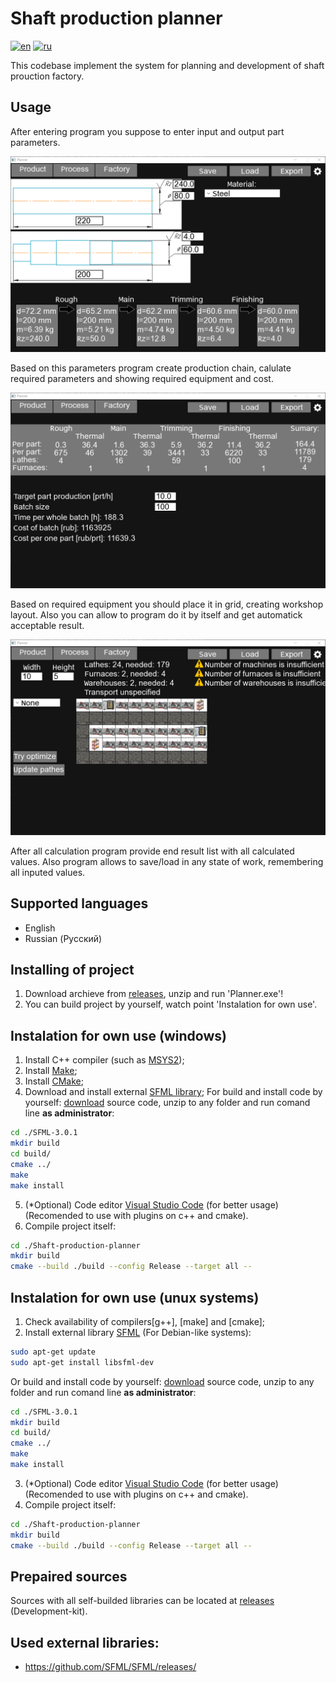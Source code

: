 # Shaft production planner
[![en](https://img.shields.io/badge/lang-en-green.svg)](https://github.com/kolyaka32/Shaft-production-planner/blob/Main/README.md)  [![ru](https://img.shields.io/badge/lang-ru-green.svg)](https://github.com/kolyaka32/Shaft-production-planner/blob/Main/README-ru.md)

This codebase implement the system for planning and development of shaft prouction factory.

## Usage
After entering program you suppose to enter input and output part parameters.

![Screenshot of product input stage](/screenshots/product-en.png?raw=true)

Based on this parameters program create production chain, calulate required parameters and showing required equipment and cost.

![Screenshot of process stage](/screenshots/process-en.png?raw=true)

Based on required equipment you should place it in grid, creating workshop layout.
Also you can allow to program do it by itself and get automatick acceptable result.

![Screenshot of workshop planner stage](/screenshots/factory-en.png?raw=true)

After all calculation program provide end result list with all calculated values.
Also program allows to save/load in any state of work, remembering all inputed values.


## Supported languages
* English
* Russian (Русский)


## Installing of project
1. Download archieve from [releases](https://github.com/kolyaka32/Shaft-production-planner/releases), unzip and run 'Planner.exe'!
2. You can build project by yourself, watch point 'Instalation for own use'.


## Instalation for own use (windows)
1. Install C++ compiler (such as [MSYS2](https://www.msys2.org/#installation));
2. Install [Make](https://sourceforge.net/projects/gnuwin32/files/make/3.81/make-3.81.exe/download);
3. Install [CMake](https://sourceforge.net/projects/cmake.mirror/);
4. Download and install external [SFML library](https://github.com/SFML/SFML);
For build and install code by yourself: [download](https://github.com/SFML/SFML/releases/) source code, unzip to any folder and run comand line **as administrator**:
```bash
cd ./SFML-3.0.1
mkdir build
cd build/
cmake ../
make
make install
```
5. (*Optional) Code editor [Visual Studio Code](https://code.visualstudio.com/download) (for better usage) (Recomended to use with plugins on c++ and cmake).
6. Compile project itself:
```bash
cd ./Shaft-production-planner
mkdir build
cmake --build ./build --config Release --target all --
```


## Instalation for own use (unux systems)
1. Check availability of compilers[g++], [make] and [cmake];
2. Install external library [SFML](https://github.com/SFML/SFML)
(For Debian-like systems):
```bash
sudo apt-get update
sudo apt-get install libsfml-dev
```
Or build and install code by yourself: [download](https://github.com/SFML/SFML/releases/) source code, unzip to any folder and run comand line **as administrator**:
```bash
cd ./SFML-3.0.1
mkdir build
cd build/
cmake ../
make
make install
```
3. (*Optional) Code editor [Visual Studio Code](https://code.visualstudio.com/download) (for better usage) (Recomended to use with plugins on c++ and cmake).
4. Compile project itself:
```bash
cd ./Shaft-production-planner
mkdir build
cmake --build ./build --config Release --target all --
```


## Prepaired sources
Sources with all self-builded libraries can be located at [releases](https://github.com/kolyaka32/Shaft-production-planner/releases) (Development-kit).


## Used external libraries:
* https://github.com/SFML/SFML/releases/
